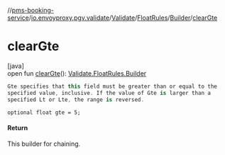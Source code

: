 //[pms-booking-service](../../../../../index.md)/[io.envoyproxy.pgv.validate](../../../index.md)/[Validate](../../index.md)/[FloatRules](../index.md)/[Builder](index.md)/[clearGte](clear-gte.md)

# clearGte

[java]\
open fun [clearGte](clear-gte.md)(): [Validate.FloatRules.Builder](index.md)

```kotlin
Gte specifies that this field must be greater than or equal to the
specified value, inclusive. If the value of Gte is larger than a
specified Lt or Lte, the range is reversed.

```
`optional float gte = 5;`

#### Return

This builder for chaining.
